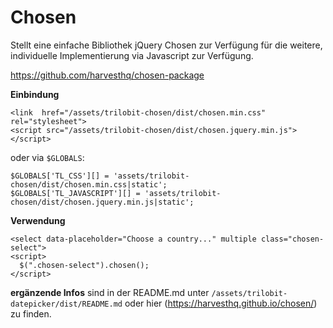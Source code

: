 # Chosen

Stellt eine einfache Bibliothek jQuery Chosen zur Verfügung für die weitere, individuelle Implementierung via Javascript zur Verfügung.

https://github.com/harvesthq/chosen-package


**Einbindung**
```
<link  href="/assets/trilobit-chosen/dist/chosen.min.css" rel="stylesheet">
<script src="/assets/trilobit-chosen/dist/chosen.jquery.min.js"></script>
```
oder via `$GLOBALS`:
```
$GLOBALS['TL_CSS'][] = 'assets/trilobit-chosen/dist/chosen.min.css|static';
$GLOBALS['TL_JAVASCRIPT'][] = 'assets/trilobit-chosen/dist/chosen.jquery.min.js|static';
```

**Verwendung**
```
<select data-placeholder="Choose a country..." multiple class="chosen-select">
<script>
  $(".chosen-select").chosen();
</script>
```

**ergänzende Infos**
sind in der README.md unter `/assets/trilobit-datepicker/dist/README.md` oder hier (https://harvesthq.github.io/chosen/) zu finden.